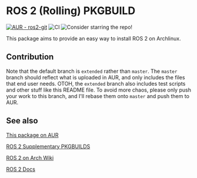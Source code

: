# ROS 2 (Rolling) PKGBUILD

[![AUR - ros2-git](https://img.shields.io/static/v1?label=AUR&message=ros2-git&color=1793D1&logo=archlinux)](https://aur.archlinux.org/packages/ros2-git/)
![CI](https://github.com/m2-farzan/ros2-rolling-PKGBUILD/actions/workflows/test.yaml/badge.svg)
![Consider starring the repo!](https://img.shields.io/static/v1?label=&message=Consider+starring+the+repo!&color=gold)

This package aims to provide an easy way to install ROS 2 on Archlinux.

## Contribution

Note that the default branch is `extended` rather than  `master`. The 
`master` branch should reflect what is uploaded in AUR, and only 
includes the files that end user needs. OTOH, the `extended` branch 
also includes test scripts and other stuff like this README file. To avoid 
more chaos, please only push your work to this branch, and I'll rebase 
them onto `master` and push them to AUR.

## See also

[This package on AUR](https://aur.archlinux.org/packages/ros2-git/)

[ROS 2 Supplementary PKGBUILDS](https://github.com/m2-farzan/ros2-supplementary-pkgbuilds)

[ROS 2 on Arch Wiki](https://wiki.archlinux.org/index.php/ROS)

[ROS 2 Docs](https://docs.ros.org/en/rolling)
